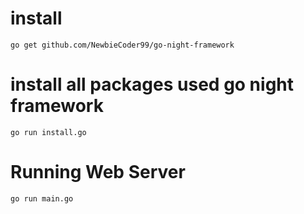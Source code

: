 # install
	go get github.com/NewbieCoder99/go-night-framework

# install all packages used go night framework
	go run install.go

# Running Web Server
	go run main.go